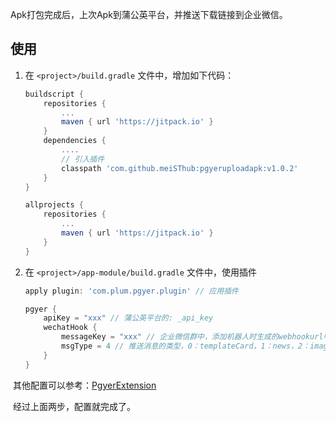 Apk打包完成后，上次Apk到蒲公英平台，并推送下载链接到企业微信。

## 使用

1. 在 `<project>/build.gradle` 文件中，增加如下代码：

   ```groovy
   buildscript {
       repositories {
           ...
           maven { url 'https://jitpack.io' }
       }
       dependencies {
           ....
           // 引入插件
           classpath 'com.github.meiSThub:pgyeruploadapk:v1.0.2'
       }
   }
   
   allprojects {
       repositories {
           ...
           maven { url 'https://jitpack.io' }
       }
   }
   ```

2. 在 `<project>/app-module/build.gradle` 文件中，使用插件

   ```groovy
   apply plugin: 'com.plum.pgyer.plugin' // 应用插件
   
   pgyer {
       apiKey = "xxx" // 蒲公英平台的: _api_key
       wechatHook {
           messageKey = "xxx" // 企业微信群中，添加机器人时生成的webhookurl中的key
           msgType = 4 // 推送消息的类型，0：templateCard，1：news，2：image，3：markdown，4：markdown+image
       }
   }
   ```

​	其他配置可以参考：[PgyerExtension](https://github.com/meiSThub/pgyeruploadapk/blob/master/pgyerplugin/src/main/groovy/com/plum/pgyer/plugin/bean/PgyerExtension.groovy)

​	经过上面两步，配置就完成了。